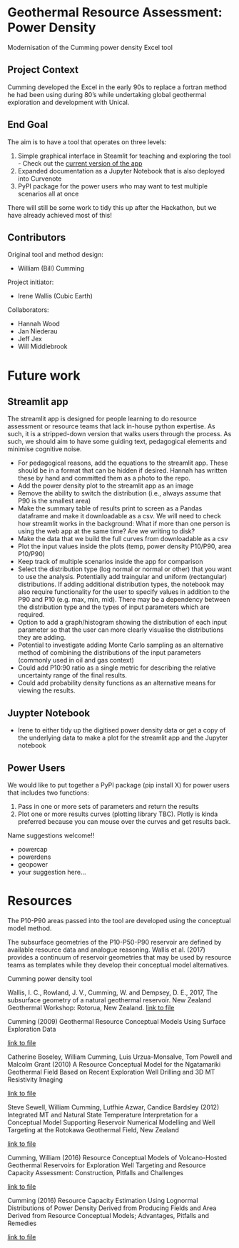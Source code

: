 # Geothermal Resource Assessment: Power Density
Modernisation of the Cumming power density Excel tool

## Project Context
Cumming developed the Excel in the early 90s to replace a fortran method he had been using during 80’s while undertaking global geothermal exploration and development with Unical. 

## End Goal

The aim is to have a tool that operates on three levels: 

1. Simple graphical interface in Steamlit for teaching and exploring the tool - Check out the [current version of the app](https://share.streamlit.io/geothermal-resource-capacity/power-density/main/streamlit/Power-Density_streamlit.py)
2. Expanded documentation as a Jupyter Notebook that is also deployed into Curvenote
3. PyPI package for the power users who may want to test multiple scenarios all at once

There will still be some work to tidy this up after the Hackathon, but we have already achieved most of this! 

## Contributors

Original tool and method design: 
- William (Bill) Cumming 

Project initiator: 
- Irene Wallis (Cubic Earth)

Collaborators: 
- Hannah Wood
- Jan Niederau 
- Jeff Jex
- Will Middlebrook


# Future work

## Streamlit app
The streamlit app is designed for people learning to do resource assessment or resource teams that lack in-house python expertise. As such, it is a stripped-down version that walks users through the process. As such, we should aim to have some guiding text, pedagogical elements and minimise cognitive noise. 

- For pedagogical reasons, add the equations to the streamlit app. These should be in a format that can be hidden if desired. Hannah has written these by hand and committed them as a photo to the repo. 
- Add the power density plot to the streamlit app as an image 
- Remove the ability to switch the distribution (i.e., always assume that P90 is the smallest area)
- Make the summary table of results print to screen as a Pandas dataframe and make it downloadable as a csv. We will need to check how streamlit works in the background: What if more than one person is using the web app at the same time? Are we writing to disk?
- Make the data that we build the full curves from downloadable as a csv
- Plot the input values inside the plots (temp, power density P10/P90, area P10/P90)
- Keep track of multiple scenarios inside the app for comparison
- Select the distribution type (log normal or normal or other) that you want to use the analysis. Potentially add traingular and uniform (rectangular) distributions. If adding additional distribution types, the notebook may also require functionality for the user to specify values in addition to the P90 and P10 (e.g. max, min, mid). There may be a dependency between the distribution type and the types of input parameters which are required. 
-  Option to add a graph/histogram showing the distribution of each input parameter so that the user can more clearly visualise the distributions they are adding. 
-  Potential to investigate adding Monte Carlo sampling as an alternative method of combining the distributions of the input parameters (commonly used in oil and gas context)
-  Could add P10:90 ratio as a single metric for describing the relative uncertainty range of the final results. 
-  Could add probability density functions as an alternative means for viewing the results. 

## Juypter Notebook
- Irene to either tidy up the digitised power density data or get a copy of the underlying data to make a plot for the streamlit app and the Jupyter notebook

## Power Users
We would like to put together a PyPI package (pip install X) for power users that includes two functions: 

1. Pass in one or more sets of parameters and return the results
2. Plot one or more results curves (plotting library TBC). Plotly is kinda preferred because you can mouse over the curves and get results back. 

Name suggestions welcome!!
- powercap
- powerdens
- geopower
- your suggestion here... 

# Resources 

The P10-P90 areas passed into the tool are developed using the conceptual model method. 

The subsurface geometries of the P10-P50-P90 reservoir are defined by available resource data and analogue reasoning. Wallis et al. (2017) provides a continuum of reservoir geometries that may be used by resource teams as templates while they develop their conceptual model alternatives. 

Cumming power density tool

Wallis, I. C., Rowland, J. V., Cumming, W. and Dempsey, D. E., 2017, The subsurface geometry of a natural geothermal reservoir. New Zealand Geothermal Workshop: Rotorua, New Zealand. [link to file](https://www.geothermal-energy.org/pdf/IGAstandard/NZGW/2017/111_Wallis-Final_.pdf)

Cumming (2009) Geothermal Resource Conceptual Models Using Surface Exploration Data

[link to file](https://pangea.stanford.edu/ERE/pdf/IGAstandard/SGW/2009/cumming.pdf)


Catherine Boseley, William Cumming, Luis Urzua-Monsalve, Tom Powell and Malcolm Grant (2010) A Resource Conceptual Model for the Ngatamariki Geothermal Field Based on Recent Exploration Well Drilling and 3D MT Resistivity Imaging

[link to file](https://www.geothermal-energy.org/pdf/IGAstandard/WGC/2010/1146.pdf)


Steve Sewell, William Cumming, Lutfhie Azwar, Candice Bardsley (2012) Integrated MT and Natural State Temperature Interpretation for a Conceptual Model Supporting Reservoir Numerical Modelling and Well Targeting at the Rotokawa Geothermal Field, New Zealand 

[link to file](https://pangea.stanford.edu/ERE/pdf/IGAstandard/SGW/2012/Sewell.pdf)

Cumming, William (2016) Resource Conceptual Models of Volcano-Hosted Geothermal Reservoirs for Exploration Well Targeting and Resource Capacity Assessment: Construction, Pitfalls and Challenges

[link to file](https://publications.mygeoenergynow.org/grc/1032377.pdf)

Cumming (2016) Resource Capacity Estimation Using Lognormal Distributions of Power Density Derived from Producing Fields and Area Derived from Resource Conceptual Models; Advantages, Pitfalls and Remedies

[link to file](https://pangea.stanford.edu/ERE/pdf/IGAstandard/SGW/2016/Cumming.pdf)
